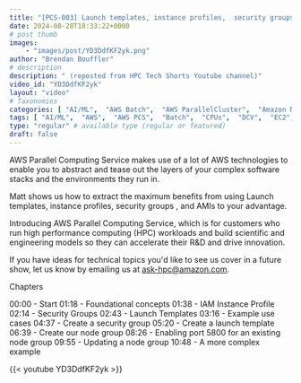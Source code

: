 ```yaml
---
title: "[PCS-003] Launch templates, instance profiles,  security groups, and AMIs in AWS PCS"
date: 2024-08-28T18:33:22+0000
# post thumb
images:
    - "images/post/YD3DdfKF2yk.png"
author: "Brendan Bouffler"
# description
description: " (reposted from HPC Tech Shorts Youtube channel)"
video_id: "YD3DdfKF2yk"
layout: "video"
# Taxonomies
categories: [ "AI/ML",  "AWS Batch",  "AWS ParallelCluster",  "Amazon NICE DCV",  "Elastic Fabric Adapter",  "Life Sciences", ]
tags: [ "AI/ML",  "AWS",  "AWS PCS",  "Batch",  "CPUs",  "DCV",  "EC2",  "EFA",  "GPUs",  "HPC",  "HPC as a service",  "HPCaaS",  "High Performance Computing",  "Lustre",  "MPI",  "NCCL",  "PCS",  "Parallel Computing Service",  "ParallelCluster",  "Schedulers",  "Storage",  "autoscaling",  "aws batch",  "bioinformatics",  "cloud computing",  "elastic",  "elastic fabric adapter",  "hpc instances",  "infiniband",  "job scheduling",  "scientific computing",  "supercomputing",  "technical computing",  "tightly-coupled",  "virtualization",  "vizualization",  "techshorts", ]
type: "regular" # available type (regular or featured)
draft: false
---
```


AWS Parallel Computing Service makes use of a lot of AWS technologies to enable you to abstract and tease out the layers of your complex software stacks and the environments they run in.

Matt shows us how to extract the maximum benefits from using Launch templates, instance profiles,  security groups , and AMIs to your advantage.

Introducing AWS Parallel Computing Service, which is for customers who run high performance computing (HPC) workloads and build scientific and engineering models so they can accelerate their R&D and drive innovation.

If you have ideas for technical topics you'd like to see us cover in a future show, let us know by emailing us at ask-hpc@amazon.com.

Chapters

00:00 - Start
01:18 - Foundational concepts
01:38 - IAM Instance Profile
02:14 - Security Groups
02:43 - Launch Templates
03:16 - Example use cases
04:37 - Create a security group
05:20 - Create a launch template
06:39 - Create our node group
08:26 - Enabling port 5800 for an existing node group
09:55 - Updating a node group
10:48 - A more complex example

{{< youtube YD3DdfKF2yk >}}